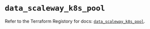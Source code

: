 # `data_scaleway_k8s_pool`

Refer to the Terraform Registory for docs: [`data_scaleway_k8s_pool`](https://registry.terraform.io/providers/scaleway/scaleway/2.17.0/docs/data-sources/k8s_pool).
